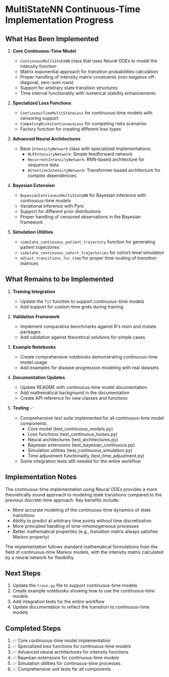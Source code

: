 # MultiStateNN Continuous-Time Implementation Progress

## What Has Been Implemented

1. **Core Continuous-Time Model**
   - `ContinuousMultiStateNN` class that uses Neural ODEs to model the intensity function
   - Matrix exponential approach for transition probabilities calculation
   - Proper handling of intensity matrix constraints (non-negative off-diagonal, zero-sum rows)
   - Support for arbitrary state transition structures
   - Time interval functionality with numerical stability enhancements

2. **Specialized Loss Functions**
   - `ContinuousTimeMultiStateLoss` for continuous-time models with censoring support
   - `CompetingRisksContinuousLoss` for competing risks scenarios
   - Factory function for creating different loss types

3. **Advanced Neural Architectures**
   - Base `IntensityNetwork` class with specialized implementations:
     - `MLPIntensityNetwork`: Simple feedforward network
     - `RecurrentIntensityNetwork`: RNN-based architecture for sequence data
     - `AttentionIntensityNetwork`: Transformer-based architecture for complex dependencies

4. **Bayesian Extension**
   - `BayesianContinuousMultiStateNN` for Bayesian inference with continuous-time models
   - Variational inference with Pyro
   - Support for different prior distributions
   - Proper handling of censored observations in the Bayesian framework

5. **Simulation Utilities**
   - `simulate_continuous_patient_trajectory` function for generating patient trajectories
   - `simulate_continuous_cohort_trajectories` for cohort-level simulation
   - `adjust_transitions_for_time` for proper time-scaling of transition matrices

## What Remains to be Implemented

1. **Training Integration**
   - Update the `fit` function to support continuous-time models
   - Add support for custom time grids during training

2. **Validation Framework**
   - Implement comparative benchmarks against R's msm and mstate packages
   - Add validation against theoretical solutions for simple cases

3. **Example Notebooks**
   - Create comprehensive notebooks demonstrating continuous-time model usage
   - Add examples for disease progression modeling with real datasets

4. **Documentation Updates**
   - Update README with continuous-time model documentation
   - Add mathematical background in the documentation
   - Create API reference for new classes and functions

5. **Testing** ✅
   - Comprehensive test suite implemented for all continuous-time model components:
     - Core model (test_continuous_models.py)
     - Loss functions (test_continuous_losses.py)
     - Neural architectures (test_architectures.py)
     - Bayesian extensions (test_bayesian_continuous.py)
     - Simulation utilities (test_continuous_simulation.py)
     - Time adjustment functionality (test_time_adjustment.py)
   - Some integration tests still needed for the entire workflow

## Implementation Notes

The continuous-time implementation using Neural ODEs provides a more theoretically sound approach to modeling state transitions compared to the previous discrete-time approach. Key benefits include:

- More accurate modeling of the continuous-time dynamics of state transitions
- Ability to predict at arbitrary time points without time discretization
- More principled handling of time-inhomogeneous processes
- Better mathematical properties (e.g., transition matrix always satisfies Markov property)

The implementation follows standard mathematical formulations from the field of continuous-time Markov models, with the intensity matrix calculated by a neural network for flexibility.

## Next Steps

1. Update the `train.py` file to support continuous-time models
2. Create example notebooks showing how to use the continuous-time models
3. Add integration tests for the entire workflow
4. Update documentation to reflect the transition to continuous-time models

## Completed Steps

1. ✅ Core continuous-time model implementation
2. ✅ Specialized loss functions for continuous-time models
3. ✅ Advanced neural architectures for intensity functions
4. ✅ Bayesian extensions for continuous-time models
5. ✅ Simulation utilities for continuous-time processes
6. ✅ Comprehensive unit tests for all components